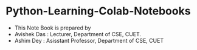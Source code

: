 # Python-Learning-Colab-Notebooks
- This Note Book is prepared by 
- Avishek Das : Lecturer, Department of CSE, CUET.
- Ashim Dey : Asisstant Professor, Department of CSE, CUET
